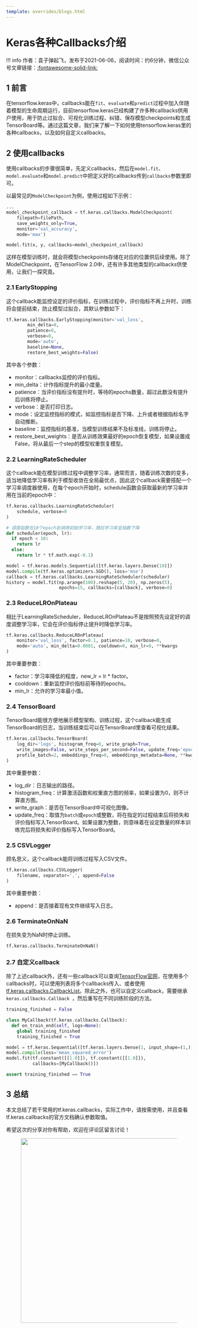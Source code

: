 ```yaml
---
template: overrides/blogs.html
---
```


# Keras各种Callbacks介绍

!!! info
    作者：袁子弹起飞，发布于2021-06-06，阅读时间：约6分钟，微信公众号文章链接：[:fontawesome-solid-link:](https://mp.weixin.qq.com/s?__biz=MzI4Mjk3NzgxOQ==&mid=2247484578&idx=1&sn=54593557289d011ac6aff472597a731b&chksm=eb90f7d6dce77ec0d896ff1149f89f4c6d9bab7753be123ef269aa781a3ae88012bfa90ce2e0&token=221998215&lang=zh_CN#rd)

## 1 前言

在tensorflow.keras中，callbacks能在`fit`、`evaluate`和`predict`过程中加入伴随着模型的生命周期运行，目前tensorflow.keras已经构建了许多种callbacks供用户使用，用于防止过拟合、可视化训练过程、纠错、保存模型checkpoints和生成TensorBoard等。通过这篇文章，我们来了解一下如何使用tensorflow.keras里的各种callbacks，以及如何自定义callbacks。

## 2 使用callbacks

使用callbacks的步骤很简单，先定义callbacks，然后在`model.fit`、`model.evaluate`和`model.predict`中把定义好的callbacks传到`callbacks`参数里即可。

以最常见的`ModelCheckpoint`为例，使用过程如下示例：

```python
...
model_checkpoint_callback = tf.keras.callbacks.ModelCheckpoint(
    filepath=filePath,
    save_weights_only=True,
    monitor='val_accuracy',
    mode='max')

model.fit(x, y, callbacks=model_checkpoint_callback)
```

这样在模型训练时，就会将模型checkpoints存储在对应的位置供后续使用。除了ModelCheckpoint，在TensorFlow 2.0中，还有许多其他类型的callbacks供使用，让我们一探究竟。

### 2.1 EarlyStopping

这个callback能监控设定的评价指标，在训练过程中，评价指标不再上升时，训练将会提前结束，防止模型过拟合，其默认参数如下：

```python
tf.keras.callbacks.EarlyStopping(monitor='val_loss',
        min_delta=0,
        patience=0,
        verbose=0,
        mode='auto',
        baseline=None,
        restore_best_weights=False)
```

其中各个参数：

- monitor：callbacks监控的评价指标。
- min_delta：计作指标提升的最小度量。
- patience：当评价指标没有提升时，等待的epochs数量，超过此数没有提升后训练将停止。
- verbose：是否打印日志。
- mode：设定监控指标的模式，如监控指标是否下降、上升或者根据指标名字自动推断。
- baseline：监控指标的基准，当模型训练结果不及标准线，训练将停止。
- restore_best_weights：是否从训练效果最好的epoch恢复模型，如果设置成False，将从最后一个step的模型权重恢复模型。

### 2.2 LearningRateScheduler

这个callback能在模型训练过程中调整学习率，通常而言，随着训练次数的变多，适当地降低学习率有利于模型收敛在全局最优点，因此这个callback需要搭配一个学习率调度器使用，在每个epoch开始时，schedule函数会获取最新的学习率并用在当前的epoch中：

```python
tf.keras.callbacks.LearningRateScheduler(
    schedule, verbose=0
)

# 调度函数在10个epoch前调用初始学习率，随后学习率呈指数下降
def scheduler(epoch, lr):
  if epoch < 10:
    return lr
  else:
    return lr * tf.math.exp(-0.1)

model = tf.keras.models.Sequential([tf.keras.layers.Dense(10)])
model.compile(tf.keras.optimizers.SGD(), loss='mse')
callback = tf.keras.callbacks.LearningRateScheduler(scheduler)
history = model.fit(np.arange(100).reshape(5, 20), np.zeros(5),
                    epochs=15, callbacks=[callback], verbose=0)

```

### 2.3 ReduceLROnPlateau

相比于LearningRateScheduler，ReduceLROnPlateau不是按照预先设定好的调度调整学习率，它会在评价指标停止提升时降低学习率。

```python
tf.keras.callbacks.ReduceLROnPlateau(
    monitor='val_loss', factor=0.1, patience=10, verbose=0,
    mode='auto', min_delta=0.0001, cooldown=0, min_lr=0, **kwargs
)
```

其中重要参数：

- factor：学习率降低的程度，new_lr = lr * factor。
- cooldown：重新监控评价指标前等待的epochs。
- min_lr：允许的学习率最小值。

### 2.4 TensorBoard

TensorBoard能很方便地展示模型架构、训练过程，这个callback能生成TensorBoard的日志，当训练结束后可以在TensorBoard里查看可视化结果。

```python
tf.keras.callbacks.TensorBoard(
    log_dir='logs', histogram_freq=0, write_graph=True,
    write_images=False, write_steps_per_second=False, update_freq='epoch',
    profile_batch=2, embeddings_freq=0, embeddings_metadata=None, **kwargs
)
```

其中重要参数：

- log_dir：日志输出的路径。
- histogram_freq：计算激活函数和权重直方图的频率，如果设置为0，则不计算直方图。
- write_graph：是否在TensorBoard中可视化图像。
- update_freq：取值为`batch`或`epoch`或整数，将在指定的过程结束后将损失和评价指标写入TensorBoard。如果设置为整数，则意味着在设定数量的样本训练完后将损失和评价指标写入TensorBoard。

### 2.5 CSVLogger

顾名思义，这个callback能将训练过程写入CSV文件。

```python
tf.keras.callbacks.CSVLogger(
    filename, separator=',', append=False
)
```

其中重要参数：

- append：是否接着现有文件继续写入日志。

### 2.6 TerminateOnNaN

在损失变为NaN时停止训练。

```python
tf.keras.callbacks.TerminateOnNaN()
```

### 2.7 自定义callback

除了上述callback外，还有一些callback可以查询[TensorFlow官网]('https://www.tensorflow.org/api_docs/python/tf/keras/callbacks' 'tf.keras.callbacks')，在使用多个callbacks时，可以使用列表将多个callbacks传入、或者使用[tf.keras.callbacks.CallbackList](https://www.tensorflow.org/api_docs/python/tf/keras/callbacks/CallbackList 'tf.keras.callbacks.CallbackList')。除此之外，也可以自定义callback，需要继承`keras.callbacks.Callback `，然后重写在不同训练阶段的方法。

```python
training_finished = False

class MyCallback(tf.keras.callbacks.Callback):
  def on_train_end(self, logs=None):
    global training_finished
    training_finished = True

model = tf.keras.Sequential([tf.keras.layers.Dense(1, input_shape=(1,))])
model.compile(loss='mean_squared_error')
model.fit(tf.constant([[1.0]]), tf.constant([[1.0]]),
          callbacks=[MyCallback()])

assert training_finished == True
```

## 3 总结

本文总结了若干常用的tf.keras.callbacks，实际工作中，请按需使用，并且查看tf.keras.callbacks的官方文档确认参数取值。

希望这次的分享对你有帮助，欢迎在评论区留言讨论！

<figure>
  <img src="https://cdn.jsdelivr.net/gh/BulletTech2021/Pics/2021-6-14/1623639526512-1080P%20(Full%20HD)%20-%20Tail%20Pic.png" width="500" />
</figure>
